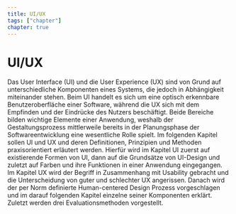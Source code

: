```yaml
---
title: UI/UX
tags: ["chapter"]
chapter: true
---
```


# UI/UX

Das User Interface (UI) und die User Experience (UX) sind von Grund auf unterschiedliche Komponenten eines Systems, die jedoch in Abhängigkeit miteinander stehen. Beim UI handelt es sich um eine optisch erkennbare Benutzeroberfläche einer Software, während die UX sich mit dem Empfinden und der Eindrücke des Nutzers beschäftigt. Beide Bereiche bilden wichtige Elemente einer Anwendung, weshalb der Gestaltungsprozess mittlerweile bereits in der Planungsphase der Softwareentwicklung eine wesentliche Rolle spielt. 
Im folgenden Kapitel sollen UI und UX und deren Definitionen, Prinzipien und Methoden praxisorientiert erläutert werden. Hierfür wird im Kapitel UI zuerst auf existierende Formen von UI, dann auf die Grundsätze von UI-Design und zuletzt auf Farben und ihre Funktionen in einer Anwendung eingegangen. Im Kapitel UX wird der Begriff in Zusammenhang mit Usability gebracht und die Unterscheidung von guter und schlechter UX angerissen. Danach wird der per Norm definierte Human-centered Design Prozess vorgeschlagen und im darauf folgenden Kapitel einzelne seiner Komponenten erklärt. Zuletzt werden drei Evaluationsmethoden vorgestellt.